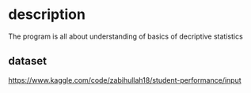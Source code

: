# description 
The program is all about understanding of basics of decriptive statistics

## dataset
https://www.kaggle.com/code/zabihullah18/student-performance/input
